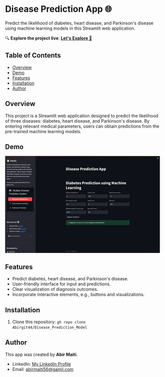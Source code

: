 # Disease Prediction App 🌐

Predict the likelihood of diabetes, heart disease, and Parkinson's disease using machine learning models in this Streamlit web application.

🔍 **Explore the project live**: [**Let's Explore 🚀**](https://predict-disease-by-abir.streamlit.app/)

## Table of Contents
- [Overview](#overview)
- [Demo](#demo)
- [Features](#features)
- [Installation](#installation)
- [Author](#author)

## Overview
This project is a Streamlit web application designed to predict the likelihood of three diseases: diabetes, heart disease, and Parkinson's disease. By entering relevant medical parameters, users can obtain predictions from the pre-trained machine learning models.

## Demo
![App Interface](https://raw.githubusercontent.com/Abirgit44/Disease_Prediction_Model/master/main-app-demo.png)
## Features
- Predict diabetes, heart disease, and Parkinson's disease.
- User-friendly interface for input and predictions.
- Clear visualization of diagnosis outcomes.
- Incorporate interactive elements, e.g., buttons and visualizations.

## Installation
1. Clone this repository: ```gh repo clone Abirgit44/Disease_Prediction_Model```


## Author
This app was created by **Abir Maiti**.
- LinkedIn: [My LinkedIn Profile](https://www.linkedin.com/in/abir-maiti-7584a0201/)
- Email: abirmaiti56@gamil.com

